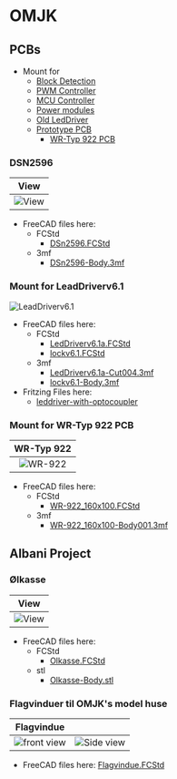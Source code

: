 # OMJK 

## PCBs

* Mount for
  * [Block Detection](./Block_Detector/BlockDetector.md)
  * [PWM Controller](./PWM.md)
  * [MCU Controller](./Mcu.md)
  * [Power modules]()
  * [Old LedDriver]()
  * [Prototype PCB]()
    * [WR-Typ 922 PCB]()

### DSN2596

|View|
|:---:|
|![View](./DSN2596/Images/Skærmbillede%20fra%202024-03-05%2016-00-33.png)|

* FreeCAD files here:
  * FCStd
    * [DSn2596.FCStd](./DSN2596/DSn2596.FCStd)
  * 3mf
    * [DSn2596-Body.3mf](./DSN2596/DSn2596-Body.3mf)

### Mount for LeadDriverv6.1

![LeadDriverv6.1](./LeadDriverv6.1/Images/Skærmbillede%20fra%202024-01-04%2020-27-33.png)

* FreeCAD files here:
  * FCStd
    * [LedDriverv6.1a.FCStd](./LeadDriverv6.1/LedDriverv6.1a.FCStd)
    * [lockv6.1.FCStd](./LeadDriverv6.1/lockv6.1.FCStd)
  * 3mf
    * [LedDriverv6.1a-Cut004.3mf](./LeadDriverv6.1/LedDriverv6.1a-Cut004.3mf)
    * [lockv6.1-Body.3mf](./LeadDriverv6.1/lockv6.1-Body.3mf)
* Fritzing Files here:
  * [leddriver-with-optocoupler](https://github.com/sekt1953/Fritzing/blob/main/My_PCB/README.md#leddriver-with-optocoupler)

### Mount for WR-Typ 922 PCB

|WR-Typ 922|
|:---:|
|![WR-922](./Mount_WR-922/Images/Skærmbillede%20fra%202024-02-04%2011-22-15.png)|

* FreeCAD files here:
  * FCStd
    * [WR-922_160x100.FCStd](./Mount_WR-922/WR-922_160x100.FCStd)
  * 3mf
    * [WR-922_160x100-Body001.3mf](./Mount_WR-922/WR-922_160x100-Body001.3mf)

## Albani Project

### Ølkasse

|View|
|:---:|
|![View](./Olkasse/Images/Skærmbillede%20fra%202024-03-05%2015-57-17.png)|

* FreeCAD files here:
  * FCStd
    * [Olkasse.FCStd](./Olkasse/Olkasse.FCStd)
  * stl
    * [Olkasse-Body.stl](./Olkasse/Olkasse-Body.stl)

### Flagvinduer til OMJK's model huse

|Flagvindue||
|:---:|:---:|
|![front view](./Flagvindue/Images/Skærmbillede%20fra%202023-11-08%2015-09-18.png)|![Side view](./Flagvindue/Images/Skærmbillede%20fra%202023-11-08%2015-13-45.png)|

* FreeCAD files here: [Flagvindue.FCStd](./Flagvindue/Flagvindue.FCStd)

